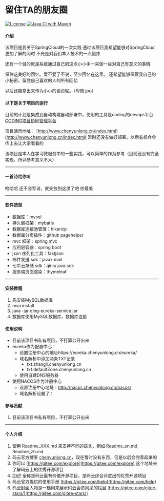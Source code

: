# 留住TA的朋友圈

[![License](https://img.shields.io/:license-MulanPSL2-blue.svg)](http://license.coscl.org.cn/MulanPSL2/index.html)
[![Java CI with Maven](https://github.com/YunlongChen/zhangli/actions/workflows/maven.yml/badge.svg?branch=master)](https://github.com/YunlongChen/zhangli/actions/workflows/maven.yml)

#### 介绍

该项目是我关于SpringCloud的一次实践 通过该项目我希望能够对SpringCloud更加了解的同时 不光是对我们本人技术的一点锻炼

还有一个目的就是系统通过自己的这点小小手一来做一些对自己有意义的事情

保住这美好的回忆。爱不爱了不说，至少回忆在这里。 还希望能够保管我自己的小秘密，留住自己喜欢的人的所有回忆

以后还能拿出来作为小小的谈资呢。（卑微.jpg）

#### 以下是关于项目的运行

目前的计划是集成到自动构建自动部署中，使用的工具是coding的devops平台[CODING项目协同管理平台](https://stanic.coding.net/)

项目演示地址： [http://www.chenyunlong.cn/index.html](http://www.chenyunlong.cn/index.html)  暂时还没有做好部署，以后有机会会传上去让大家看看的

该项目是本人在学习微服务中的一些实践，可以简单的作为参考（目前还没有完全实现，所以参考意义不大）

---

#### 一首诗给你听

哈哈哈 还不会写诗，就先放到这里了吧 你最美

---

#### 软件选型

- 数据库：mysql
- 持久层框架：mybatis
- 数据库连接池管理：hikaricp
- 数据库分页插件：github pagehelper
- mvc 框架：spring mvc
- 应用层容器：spring boot
- json 序列化工具：fastjson
- 邮件发送 sdk：javax mail
- 七牛云存储 sdk：qiniu java sdk
- 服务端页面渲染：thymeleaf

---

#### 安装教程

1. 先安装MySQL数据库
2. mvn install
3. java -jar qing-eureka-service.jar
4. 数据库使用MySQL数据库，数据库连接

#### 使用说明

- 目前该项目书私有项目，不打算公开出来
- eureka作为配置中心：
    - 设置注册中心的地址https://eureka.chenyunlong.cn/eureka/
    - 域名解析中添加两条TXT记录
        - txt.zhangli.chenyunlong.cn
        - txt.defaultZone.chenyunlong.cn
    - 使用自建DNS服务器
- 使用NACOS作为注册中心
    - 设置注册中心地址：http://nacos.chenyunlong.cn/nacos/
    - 域名解析设置了：

#### 参与贡献

1. 目前该项目书私有项目，不打算公开出来

---

#### 个人介绍

1. 使用 Readme\_XXX.md 来支持不同的语言，例如 Readme\_en.md, Readme\_zh.md
2. 码云官方博客 [chenyunlong.cn](https://www.chenyunlong.cn)，现在暂时没有东西，但是以后会完善起来的
3. 你可以 [https://gitee.com/explore](https://gitee.com/explore) 这个地址来了解码云上的优秀开源项目
4. [GVP](https://gitee.com/gvp) 全称是码云最有价值开源项目，是码云综合评定出的优秀开源项目
5. 码云官方提供的使用手册 [https://gitee.com/help](https://gitee.com/help)
6. 码云封面人物是一档用来展示码云会员风采的栏目 [https://gitee.com/gitee-stars/](https://gitee.com/gitee-stars/)

